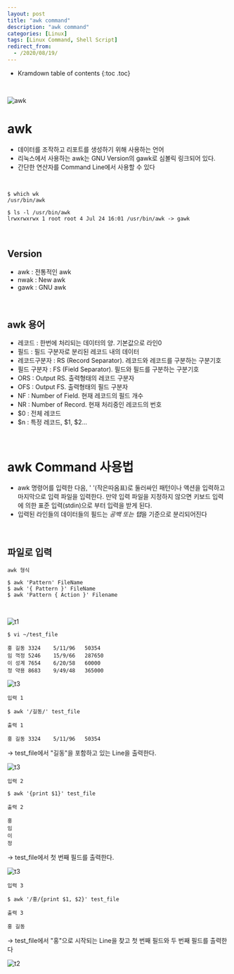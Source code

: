 ```yaml
---
layout: post
title: "awk command"
description: "awk command"
categories: [Linux]
tags: [Linux Command, Shell Script]
redirect_from:
  - /2020/08/19/
---
```


* Kramdown table of contents
{:toc .toc}


<br>

![awk](https://user-images.githubusercontent.com/69279022/90589860-0b9bac00-e21a-11ea-9814-48b7b09074e7.png)

# awk

- 데이터를 조작하고 리포트를 생성하기 위해 사용하는 언어
- 리눅스에서 사용하는 awk는 GNU Version의 gawk로 심볼릭 링크되어 있다.
- 간단한 연산자를 Command Line에서 사용할 수 있다

<br>

~~~
$ which wk   
/usr/bin/awk
~~~

~~~
$ ls -l /usr/bin/awk
lrwxrwxrwx 1 root root 4 Jul 24 16:01 /usr/bin/awk -> gawk
~~~

<br>

## Version
- awk : 전통적인 awk
- nwak : New awk
- gawk : GNU awk

<br>    
  
## awk 용어
- 레코드 : 한번에 처리되는 데이터의 양. 기본값으로 라인0
- 필드 : 필드 구분자로 분리된 레코드 내의 데이터
- 레코드구분자 : RS (Record Separator). 레코드와 레코드를 구분하는 구분기호
- 필드 구분자 : FS (Field Separator). 필드와 필드를 구분하는 구분기호
- ORS : Output RS. 출력형태의 레코드 구분자
- OFS : Output FS. 출력형태의 필드 구분자
- NF : Number of Field. 현재 레코드의 필드 개수
- NR : Number of Record. 현재 처리중인 레코드의 번호
- $0 : 전체 레코드 
- $n : 특정 레코드, $1, $2...

<br>

# awk Command 사용법

- awk 명령어를 입력한 다음, ' '(작은따옴표)로 둘러싸인 패턴이나 액션을 입력하고 마지막으로 입력 파일을 입력한다. 만약 입력 파일을 지정하지 않으면 키보드 입력에 의한 표준 입력(stdin)으로 부터 입력을 받게 된다.
- 입력된 라인들의 데이터들의 필드는 *공백 또는 탭*을 기준으로 분리되어진다

<br>

## 파일로 입력


` awk 형식 `
~~~
$ awk 'Pattern' FileName
$ awk '{ Pattern }' FileName
$ awk 'Pattern { Action }' Filename
~~~

<br>

![t1](https://user-images.githubusercontent.com/69279022/90632460-67d4ef00-e25f-11ea-8580-477f0b13b970.png)

`$ vi ~/test_file `
~~~
홍 길동 3324    5/11/96   50354
임 꺽정 5246    15/9/66   287650
이 성계 7654    6/20/58   60000
정 약용 8683    9/49/48   365000
~~~

![t3](https://user-images.githubusercontent.com/69279022/90632268-1d537280-e25f-11ea-8ace-08d464d33a56.png)

` 입력 1 `
~~~
$ awk '/길동/' test_file
~~~
` 출력 1 `
~~~
홍 길동 3324    5/11/96   50354
~~~

→ test_file에서 "길동"을 포함하고 있는 Line을 출력한다.

![t3](https://user-images.githubusercontent.com/69279022/90632268-1d537280-e25f-11ea-8ace-08d464d33a56.png)

` 입력 2 `
~~~
$ awk '{print $1}' test_file
~~~
` 출력 2 `
~~~
홍
임
이
정
~~~

→ test_file에서 첫 번째 필드를 출력한다.

![t3](https://user-images.githubusercontent.com/69279022/90632268-1d537280-e25f-11ea-8ace-08d464d33a56.png)

` 입력 3 `
~~~
$ awk '/홍/{print $1, $2}' test_file
~~~
` 출력 3 `
~~~
홍 길동
~~~

→ test_file에서 "홍"으로 시작되는 Line을 찾고 첫 번째 필드와 두 번째 필드를 출력한다

![t2](https://user-images.githubusercontent.com/69279022/90632462-686d8580-e25f-11ea-8de6-b4cdb8fbe60a.png)
